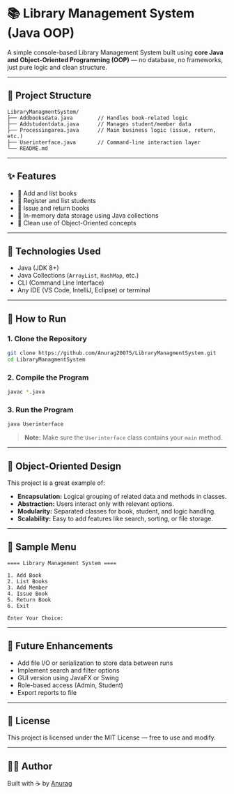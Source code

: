 # 📚 Library Management System (Java OOP)

A simple console-based Library Management System built using **core Java and Object-Oriented Programming (OOP)** — no database, no frameworks, just pure logic and clean structure.

---

## 🧾 Project Structure

```
LibraryManagmentSystem/
├── Addbooksdata.java        // Handles book-related logic
├── Addstudentdata.java      // Manages student/member data
├── Processingarea.java      // Main business logic (issue, return, etc.)
├── Userinterface.java       // Command-line interaction layer
└── README.md
```

---

## ✨ Features

- 📘 Add and list books
- 👥 Register and list students
- 🔄 Issue and return books
- 📂 In-memory data storage using Java collections
- 🧠 Clean use of Object-Oriented concepts

---

## 🔧 Technologies Used

- Java (JDK 8+)
- Java Collections (`ArrayList`, `HashMap`, etc.)
- CLI (Command Line Interface)
- Any IDE (VS Code, IntelliJ, Eclipse) or terminal

---

## 🚀 How to Run

### 1. Clone the Repository

```bash
git clone https://github.com/Anurag20075/LibraryManagmentSystem.git
cd LibraryManagmentSystem
```

### 2. Compile the Program

```bash
javac *.java
```

### 3. Run the Program

```bash
java Userinterface
```

> **Note:** Make sure the `Userinterface` class contains your `main` method.

---

## 🧠 Object-Oriented Design

This project is a great example of:

- **Encapsulation:** Logical grouping of related data and methods in classes.
- **Abstraction:** Users interact only with relevant options.
- **Modularity:** Separated classes for book, student, and logic handling.
- **Scalability:** Easy to add features like search, sorting, or file storage.

---

## 📌 Sample Menu

```
==== Library Management System ====

1. Add Book
2. List Books
3. Add Member
4. Issue Book
5. Return Book
6. Exit

Enter Your Choice:
```

---

## 🔮 Future Enhancements

- Add file I/O or serialization to store data between runs
- Implement search and filter options
- GUI version using JavaFX or Swing
- Role-based access (Admin, Student)
- Export reports to file

---

## 📄 License

This project is licensed under the MIT License — free to use and modify.

---

## 👨‍💻 Author

Built with ☕ by [Anurag](https://github.com/Anurag20075)
